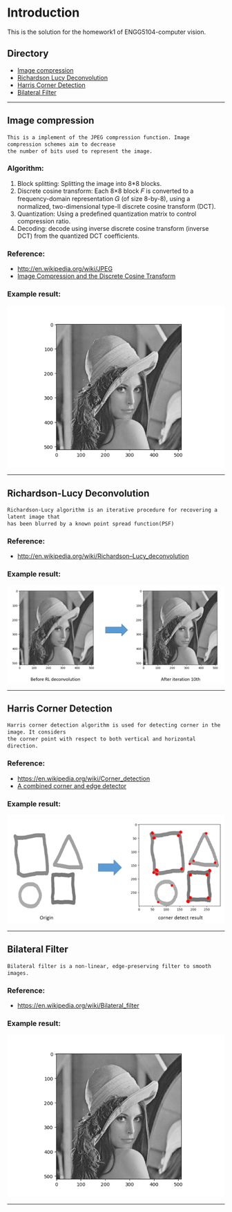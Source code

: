 Introduction
=======================================
This is the solution for the homework1 of ENGG5104-computer vision.

## Directory
* [Image compression](#image-compression)
* [Richardson Lucy Deconvolution](#richardson-lucy-deconvolution)
* [Harris Corner Detection](#harris-corner-detection)
* [Bilateral Filter](#bilateral-filter)

****
## **Image compression**
<!-- --------------------------------------- -->
	This is a implement of the JPEG compression function. Image compression schemes aim to decrease 
	the number of bits used to represent the image.

### Algorithm:
1. Block splitting: Splitting the image into 8*8 blocks.
2. Discrete cosine transform: Each 8×8 block 𝐹 is converted to a frequency-domain representation 𝐺 (of size 8-by-8), using a normalized, two-dimensional type-II discrete cosine transform (DCT).
3. Quantization: Using a predefined quantization matrix to control compression ratio.
4. Decoding: decode using inverse discrete cosine transform (inverse DCT) from the quantized DCT coefficients.

### Reference: 
* <http://en.wikipedia.org/wiki/JPEG>
* [Image Compression and the Discrete Cosine Transform][ref1]

### Example result: 
![Example](./result/Compression.png "result")

****
## **Richardson-Lucy Deconvolution**
<!-- --------------------------------------- -->
	Richardson-Lucy algorithm is an iterative procedure for recovering a latent image that 
	has been blurred by a known point spread function(PSF)

### Reference: 
* <http://en.wikipedia.org/wiki/Richardson–Lucy_deconvolution>

### Example result: 
![Example](./result/RL-show.PNG "result")


****
## **Harris Corner Detection**
<!-- --------------------------------------- -->
	Harris corner detection algorithm is used for detecting corner in the image. It considers 
	the corner point with respect to both vertical and horizontal direction.

### Reference: 
* <https://en.wikipedia.org/wiki/Corner_detection>
* [A combined corner and edge detector][ref2]

### Example result: 
![Example](./result/Harris-show.PNG "result")

****
## **Bilateral Filter**
<!-- --------------------------------------- -->
	Bilateral filter is a non-linear, edge-preserving filter to smooth images.

### Reference: 
* <https://en.wikipedia.org/wiki/Bilateral_filter>

### Example result: 
![Example](./result/Bilateral.png "result")

---------------------------------------------------------
[ref1]:https://www.math.cuhk.edu.hk/~lmlui/dct.pdf "ref1"
[ref2]:http://citeseerx.ist.psu.edu/viewdoc/download?doi=10.1.1.434.4816&rep=rep1&type=pdf "ref2"
